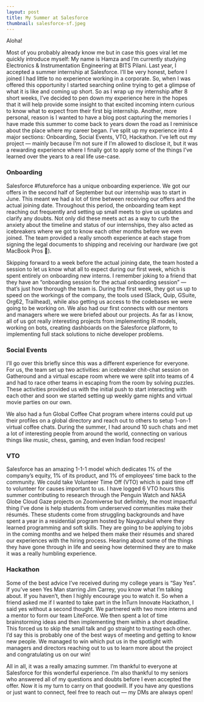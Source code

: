 ```yaml
---
layout: post
title: My Summer at Salesforce
thumbnail: salesforce-sf.jpeg
---
```

Aloha!

Most of you probably already know me but in case this goes viral let me quickly introduce myself: My name is Hamza and I’m currently studying Electronics & Instrumentation Engineering at BITS Pilani. Last year, I accepted a summer internship at Salesforce. I’ll be very honest, before I joined I had little to no experience working in a corporate. So, when I was offered this opportunity I started searching online trying to get a glimpse of what it is like and coming up short. So as I wrap up my internship after 8 short weeks, I’ve decided to pen down my experience here in the hopes that it will help provide some insight to that excited incoming intern curious to know what to expect from their first big internship. Another, more personal, reason is I wanted to have a blog post capturing the memories I have made this summer to come back to years down the road as I reminisce about the place where my career began. I’ve split up my experience into 4 major sections: Onboarding, Social Events, VTO, Hackathon. I’ve left out my project — mainly because I’m not sure if I’m allowed to disclose it, but it was a rewarding experience where I finally got to apply some of the things I’ve learned over the years to a real life use-case.

### Onboarding
Salesforce #futureforce has a unique onboarding experience. We got our offers in the second half of September but our internship was to start in June. This meant we had a lot of time between receiving our offers and the actual joining date. Throughout this period, the onboarding team kept reaching out frequently and setting up small meets to give us updates and clarify any doubts. Not only did these meets act as a way to curb the anxiety about the timeline and status of our internships, they also acted as icebreakers where we got to know each other months before we even joined. The team provided a really smooth experience at each stage from signing the legal documents to shipping and receiving our hardware (we got MacBook Pros 👀). 

Skipping forward to a week before the actual joining date, the team hosted a session to let us know what all to expect during our first week, which is spent entirely on onboarding new interns. I remember joking to a friend that they have an “onboarding session for the actual onboarding session” — that’s just how thorough the team is. During the first week, they got us up to speed on the workings of the company, the tools used (Slack, Quip, GSuite, Org62, Trailhead), while also getting us access to the codebases we were going to be working on. We also had our first connects with our mentors and managers where we were briefed about our projects. As far as I know, all of us got really interesting projects from implementing IR models, working on bots, creating dashboards on the Salesforce platform, to implementing full stack solutions to niche developer problems.

### Social Events
I’ll go over this briefly since this was a different experience for everyone. For us, the team set up two activities: an icebreaker chit-chat session on Gatheround and a virtual escape room where we were split into teams of 4 and had to race other teams in escaping from the room by solving puzzles. These activities provided us with the initial push to start interacting with each other and soon we started setting up weekly game nights and virtual movie parties on our own. 

We also had a fun Global Coffee Chat program where interns could put up their profiles on a global directory and reach out to others to setup 1-on-1 virtual coffee chats. During the summer, I had around 10 such chats and met a lot of interesting people from around the world, connecting on various things like music, chess, gaming, and even Indian food recipes! 

### VTO
Salesforce has an amazing 1-1-1 model which dedicates 1% of the company’s equity, 1% of its product, and 1% of employees’ time back to the community. We could take Volunteer Time Off (VTO) which is paid time off to volunteer for causes important to us. I have logged 6 VTO hours this summer contributing to research through the Penguin Watch and NASA Globe Cloud Gaze projects on Zoomiverse but definitely, the most impactful thing I’ve done is help students from underserved communities make their résumés. These students come from struggling backgrounds and have spent a year in a residential program hosted by Navgurukul where they learned programming and soft skills. They are going to be applying to jobs in the coming months and we helped them make their résumés and shared our experiences with the hiring process. Hearing about some of the things they have gone through in life and seeing how determined they are to make it was a really humbling experience.

### Hackathon
Some of the best advice I’ve received during my college years is “Say Yes”. If you’ve seen Yes Man starring Jim Carrey, you know what I’m talking about. If you haven’t, then I highly encourage you to watch it. So when a friend asked me if I wanted to take part in the InTurn Innovate Hackathon, I said yes without a second thought. We partnered with two more interns and a mentor to form our team LiteForce. We then spent a lot of time brainstorming ideas and then implementing them within a short deadline. This forced us to skip the small talk and go straight to trusting each other. I’d say this is probably one of the best ways of meeting and getting to know new people. We managed to win which put us in the spotlight with managers and directors reaching out to us to learn more about the project and congratulating us on our win!

All in all, it was a really amazing summer. I’m thankful to everyone at Salesforce for this wonderful experience. I’m also thankful to my seniors who answered all of my questions and doubts before I even accepted the offer. Now it is my turn to carry on that goodwill. If you have any questions or just want to connect, feel free to reach out — my DMs are always open!
